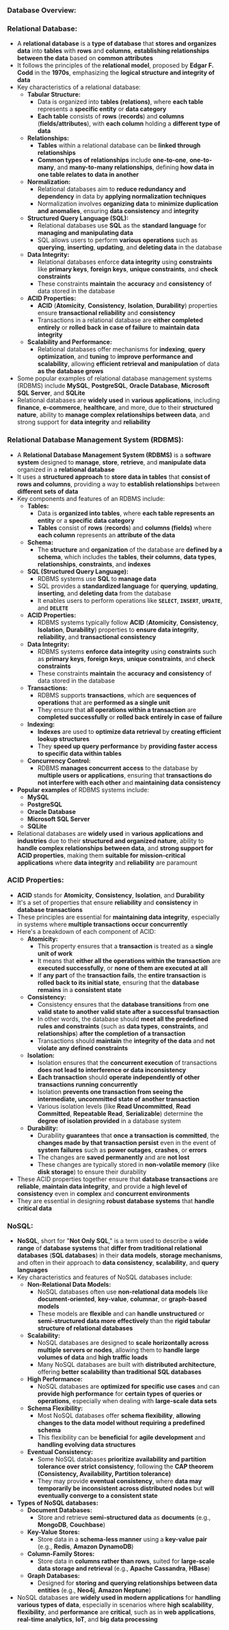 ### Database Overview:

### Relational Database:
* A **relational database** is a **type of database** that **stores and organizes data** into **tables** with **rows** 
  and **columns**, **establishing relationships between the data** based on **common attributes**
* It follows the principles of the **relational model**, proposed by **Edgar F. Codd** in the **1970s**, emphasizing 
  the **logical structure and integrity of data**
* Key characteristics of a relational database:
  * **Tabular Structure:**
    * Data is organized into **tables (relations)**, where **each table** represents a **specific entity** or **data 
      category**
    * **Each table** consists of **rows** (**records**) and **columns** (**fields/attributes**), with **each column** 
      holding a **different type of data**
  * **Relationships:**
    * **Tables** within a relational database can be **linked through relationships**
    * **Common types of relationships** include **one-to-one**, **one-to-many**, and **many-to-many relationships**, 
      defining **how data in one table relates to data in another**
  * **Normalization:**
    * Relational databases aim to **reduce redundancy and dependency** in data by **applying normalization techniques**
    * Normalization involves **organizing data** to **minimize duplication and anomalies**, ensuring **data 
      consistency** and **integrity**
  * **Structured Query Language (SQL):**
    * Relational databases use **SQL** as the **standard language** for **managing and manipulating data**
    * SQL allows users to perform **various operations** such as **querying**, **inserting**, **updating**, and 
      **deleting data** in the database
  * **Data Integrity:**
    * Relational databases enforce **data integrity** using **constraints** like **primary keys**, **foreign keys**, 
      **unique constraints**, and **check constraints**
    * These constraints **maintain** the **accuracy** and **consistency** of data stored in the database
  * **ACID Properties:**
    * **ACID** (**Atomicity**, **Consistency**, **Isolation**, **Durability**) properties ensure **transactional 
      reliability** and **consistency**
    * Transactions in a relational database are **either completed entirely** or **rolled back in case of failure** to 
      **maintain data integrity**
  * **Scalability and Performance:**
    * Relational databases offer mechanisms for **indexing**, **query optimization**, and **tuning** to **improve 
      performance and scalability**, allowing **efficient retrieval and manipulation** of data **as the database grows**
* Some popular examples of relational database management systems (RDBMS) include **MySQL**, **PostgreSQL**, **Oracle 
  Database**, **Microsoft SQL Server**, and **SQLite**
* Relational databases are **widely used** in **various applications**, including **finance**, **e-commerce**, 
  **healthcare**, and more, due to their **structured nature**, ability to **manage complex relationships between 
  data**, and strong support for **data integrity** and **reliability**

### Relational Database Management System (RDBMS):
* A **Relational Database Management System (RDBMS)** is a **software system** designed to **manage**, **store**, 
  **retrieve**, and **manipulate data** organized in a **relational database**
* It uses a **structured approach** to **store data in tables** that **consist of rows and columns**, providing a way 
  to **establish relationships** between **different sets of data**
* Key components and features of an RDBMS include:
  * **Tables:**
    * Data is **organized into tables**, where **each table represents an entity** or a **specific data category**
    * **Tables** consist of **rows** (**records**) and **columns (fields)** where **each column** represents an 
      **attribute of the data**
  * **Schema:**
    * The **structure** and **organization** of the database are **defined by a schema**, which includes the **tables**, 
      **their columns**, **data types**, **relationships**, **constraints**, and **indexes**
  * **SQL (Structured Query Language):**
    * RDBMS systems use **SQL** to **manage data**
    * SQL provides a **standardized language** for **querying**, **updating**, **inserting**, and **deleting data** 
      from the database
    * It enables users to perform operations like **`SELECT`**, **`INSERT`**, **`UPDATE`**, and **`DELETE`**
  * **ACID Properties:**
    * RDBMS systems typically follow **ACID** (**Atomicity**, **Consistency**, **Isolation**, **Durability**) properties 
      to **ensure data integrity**, **reliability**, and **transactional consistency**
  * **Data Integrity:**
    * RDBMS systems **enforce data integrity** using **constraints** such as **primary keys**, **foreign keys**, 
      **unique constraints**, and **check constraints**
    * These constraints **maintain** the **accuracy and consistency** of data stored in the database
  * **Transactions:**
    * RDBMS supports **transactions**, which are **sequences of operations** that are **performed as a single unit**
    * They ensure that **all operations within a transaction** are **completed successfully** or **rolled back 
      entirely in case of failure**
  * **Indexing:**
    * **Indexes** are used to **optimize data retrieval** by **creating efficient lookup structures**
    * They **speed up query performance** by **providing faster access to specific data within tables**
  * **Concurrency Control:**
    * RDBMS **manages concurrent access** to the database by **multiple users or applications**, ensuring that 
      **transactions do not interfere with each other** and **maintaining data consistency**
* **Popular examples** of RDBMS systems include:
  * **MySQL**
  * **PostgreSQL**
  * **Oracle Database**
  * **Microsoft SQL Server**
  * **SQLite**
* Relational databases are **widely used** in **various applications and industries** due to their **structured and 
  organized nature**, ability to **handle complex relationships between data**, and **strong support for ACID 
  properties**, making them **suitable for mission-critical applications** where **data integrity** and **reliability** 
  are paramount

### ACID Properties:
* **ACID** stands for **Atomicity**, **Consistency**, **Isolation**, and **Durability**
* It's a set of properties that ensure **reliability** and **consistency** in **database transactions**
* These principles are essential for **maintaining data integrity**, especially in systems where **multiple transactions 
  occur concurrently**
* Here's a breakdown of each component of ACID:
  * **Atomicity:**
    * This property ensures that a **transaction** is treated as a **single unit of work**
    * It means that **either all the operations within the transaction** are **executed successfully**, or **none of 
      them are executed at all**
    * If **any part** of the **transaction fails**, the **entire transaction** is **rolled back to its initial state**, 
      ensuring that the **database remains** in a **consistent state**
  * **Consistency:**
    * Consistency ensures that the **database transitions** from **one valid state to another valid state after a 
      successful transaction**
    * In other words, the database should **meet all the predefined rules and constraints** (such as **data types**, 
      **constraints**, and **relationships**) **after the completion of a transaction**
    * Transactions should **maintain** the **integrity of the data** and **not violate any defined constraints**
  * **Isolation:**
    * Isolation ensures that the **concurrent execution** of transactions **does not lead to interference or data 
      inconsistency**
    * **Each transaction** should **operate independently of other transactions running concurrently**
    * Isolation **prevents one transaction from seeing the intermediate, uncommitted state of another transaction**
    * Various isolation levels (like **Read Uncommitted**, **Read Committed**, **Repeatable Read**, **Serializable**) 
      determine the **degree of isolation provided** in a database system
  * **Durability:**
    * Durability **guarantees** that **once a transaction is committed**, the **changes made by that transaction 
      persist** even in the event of **system failures** such as **power outages**, **crashes**, or **errors**
    * The changes are **saved permanently** and are **not lost**
    * These changes are typically stored in **non-volatile memory** (like **disk storage**) to ensure their durability
* These ACID properties together ensure that **database transactions** are **reliable**, **maintain data integrity**, 
  and provide a **high level of consistency** even in **complex** and **concurrent environments**
* They are essential in designing **robust database systems** that **handle critical data**

### NoSQL:
* **NoSQL**, short for "**Not Only SQL**," is a term used to describe a **wide range** of **database systems** that 
  **differ from traditional relational databases** (**SQL databases**) in their **data models**, **storage mechanisms**, 
  and often in their approach to **data consistency**, **scalability**, and **query languages**
* Key characteristics and features of NoSQL databases include:
  * **Non-Relational Data Models:**
    * NoSQL databases often use **non-relational data models** like **document-oriented**, **key-value**, **columnar**, 
      or **graph-based models**
    * These models are **flexible** and can **handle unstructured** or **semi-structured data more effectively** than 
      the **rigid tabular structure of relational databases**
  * **Scalability:**
    * NoSQL databases are designed to **scale horizontally across multiple servers or nodes**, allowing them to **handle 
      large volumes of data** and **high traffic loads**
    * Many NoSQL databases are built with **distributed architecture**, offering **better scalability than traditional 
      SQL databases**
  * **High Performance:**
    * NoSQL databases are **optimized for specific use cases** and can **provide high performance** for **certain types 
      of queries or operations**, especially when dealing with **large-scale data sets**
  * **Schema Flexibility:**
    * Most NoSQL databases offer **schema flexibility**, **allowing changes to the data model without requiring a 
      predefined schema**
    * This flexibility can be **beneficial** for **agile development** and **handling evolving data structures**
  * **Eventual Consistency:**
    * Some NoSQL databases **prioritize availability and partition tolerance over strict consistency**, following the 
      **CAP theorem (Consistency, Availability, Partition tolerance)**
    * They may provide **eventual consistency**, where **data may temporarily be inconsistent across distributed nodes** 
      but **will eventually converge to a consistent state**
* **Types of NoSQL databases:**
  * **Document Databases:**
    * Store and retrieve **semi-structured data** as **documents** (e.g., **MongoDB**, **Couchbase**)
  * **Key-Value Stores:**
    * Store data in a **schema-less manner** using a **key-value pair** (e.g., **Redis**, **Amazon DynamoDB**)
  * **Column-Family Stores:**
    * Store data in **columns rather than rows**, suited for **large-scale data storage and retrieval** (e.g., **Apache 
      Cassandra**, **HBase**)
  * **Graph Databases:**
    * Designed for **storing and querying relationships between data entities** (e.g., **Neo4j**, **Amazon Neptune**)
* NoSQL databases are **widely used in modern applications** for **handling various types of data**, especially in 
  scenarios where **high scalability**, **flexibility**, and **performance** are **critical**, such as in **web 
  applications**, **real-time analytics**, **IoT**, and **big data processing**

